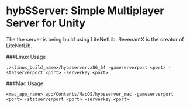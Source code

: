 # hybSServer: Simple Multiplayer Server for Unity

The the server is being build using LiteNetLib. RevenantX is the creator of LiteNetLib.

###Linux Usage
```
./<linux_build_name>/hybsserver.x86_64 -gameserverport <port> -statserverport <port> -serverkey <port>
``` 

###Mac Usage
```
<mac_app_name>.app/Contents/MacOS/hybsserver_mac -gameserverport <port> -statserverport <port> -serverkey <port>
``` 